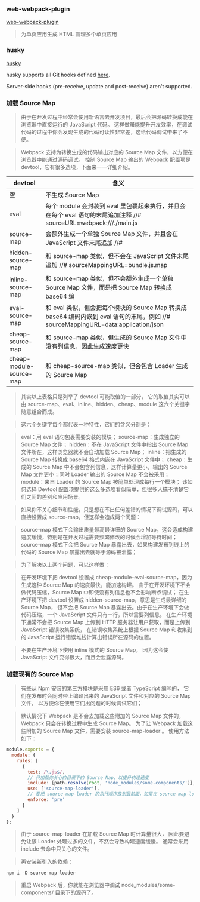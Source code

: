 
###  web-webpack-plugin

[web-webpack-plugin](https://github.com/gwuhaolin/web-webpack-plugin)

> 为单页应用生成 HTML
> 管理多个单页应用



### husky

[husky](https://github.com/typicode/husky)

husky supports all Git hooks defined [here](https://git-scm.com/docs/githooks).

Server-side hooks (pre-receive, update and post-receive) aren't supported.




### 加载 Source Map


> 由于在开发过程中经常会使用新语言去开发项目，最后会把源码转换成能在浏览器中直接运行的 JavaScript 代码。 
> 这样做虽能提升开发效率，在调试代码的过程中你会发现生成的代码可读性非常差，这给代码调试带来了不便。

> Webpack 支持为转换生成的代码输出对应的 Source Map 文件，以方便在浏览器中能通过源码调试。 
> 控制 Source Map 输出的 Webpack 配置项是 devtool，它有很多选项，下面来一一详细介绍。


|devtool	                    |含义|
|---|---|
|空	                          |不生成 Source Map|
|eval	                        |每个 module 会封装到 eval 里包裹起来执行，并且会在每个 eval 语句的末尾追加注释 //# sourceURL=webpack:///./main.js|
|source-map	                  |会额外生成一个单独 Source Map 文件，并且会在 JavaScript 文件末尾追加 //# |sourceMappingURL=bundle.js.map|
|hidden-source-map	          |和 source-map 类似，但不会在 JavaScript 文件末尾追加 //# sourceMappingURL=bundle.js.map|
|inline-source-map	          |和 source-map 类似，但不会额外生成一个单独 Source Map 文件，而是把 Source Map 转换成 base64 编|码内嵌到 JavaScript 中|
|eval-source-map	            |和 eval 类似，但会把每个模块的 Source Map 转换成 base64 编码内嵌到 eval 语句的末尾，例如 //# sourceMappingURL=data:application/json|;charset=utf-8;base64,eyJ2ZXJzaW...|
|cheap-source-map	            |和 source-map 类似，但生成的 Source Map 文件中没有列信息，因此生成速度更快|
|cheap-module-source-map	    |和 cheap-source-map 类似，但会包含 Loader 生成的 Source Map|



> 其实以上表格只是列举了 devtool 可能取值的一部分， 
> 它的取值其实可以由 source-map、eval、inline、hidden、cheap、module 这六个关键字随意组合而成。 


> 这六个关键字每个都代表一种特性，它们的含义分别是：

> eval：用 eval 语句包裹需要安装的模块；
> source-map：生成独立的 Source Map 文件；
> hidden：不在 JavaScript 文件中指出 Source Map 文件所在，这样浏览器就不会自动加载 Source Map；
> inline：把生成的 Source Map 转换成 base64 格式内嵌在 JavaScript 文件中；
> cheap：生成的 Source Map 中不会包含列信息，这样计算量更小，输出的 Source Map 文件更小；同时 Loader 输出的 Source Map 不会被采用；
> module：来自 Loader 的 Source Map 被简单处理成每行一个模块；
> 该如何选择
> Devtool 配置项提供的这么多选项看似简单，但很多人搞不清楚它们之间的差别和应用场景。


> 如果你不关心细节和性能，只是想在不出任何差错的情况下调试源码，可以直接设置成 source-map，但这样会造成两个问题：

> source-map 模式下会输出质量最高最详细的 Source Map，这会造成构建速度缓慢，特别是在开发过程需要频繁修改的时候会增加等待时间；
> source-map 模式下会把 Source Map 暴露出去，如果构建发布到线上的代码的 Source Map 暴露出去就等于源码被泄露；

> 为了解决以上两个问题，可以这样做：

> 在开发环境下把 devtool 设置成 cheap-module-eval-source-map，因为生成这种 Source Map 的速度最快，能加速构建。
> 由于在开发环境下不会做代码压缩，Source Map 中即使没有列信息也不会影响断点调试；
> 在生产环境下把 devtool 设置成 hidden-source-map，意思是生成最详细的 Source Map，
> 但不会把 Source Map 暴露出去。由于在生产环境下会做代码压缩，一个 JavaScript 文件只有一行，所以需要列信息。
> 在生产环境下通常不会把 Source Map 上传到 HTTP 服务器让用户获取，而是上传到 JavaScript 错误收集系统，
> 在错误收集系统上根据 Source Map 和收集到的 JavaScript 运行错误堆栈计算出错误所在源码的位置。

> 不要在生产环境下使用 inline 模式的 Source Map， 因为这会使 JavaScript 文件变得很大，而且会泄露源码。


### 加载现有的 Source Map

> 有些从 Npm 安装的第三方模块是采用 ES6 或者 TypeScript 编写的，
> 它们在发布时会同时带上编译出来的 JavaScript 文件和对应的 Source Map 文件，
> 以方便你在使用它们出问题的时候调试它们；

> 默认情况下 Webpack 是不会去加载这些附加的 Source Map 文件的，
> Webpack 只会在转换过程中生成 Source Map。 
> 为了让 Webpack 加载这些附加的 Source Map 文件，需要安装 source-map-loader 。 使用方法如下：

```js
module.exports = {
  module: {
    rules: [
      {
        test: /\.js$/,
        // 只加载你关心的目录下的 Source Map，以提升构建速度
        include: [path.resolve(root, 'node_modules/some-components/')],
        use: ['source-map-loader'],
        // 要把 source-map-loader 的执行顺序放到最前面，如果在 source-map-loader 之前有 Loader 转换了该 JavaScript 文件，会导致 Source Map 映射错误
        enforce: 'pre'
      }
    ]
  }
};
```
> 由于 source-map-loader 在加载 Source Map 时计算量很大，
> 因此要避免让该 Loader 处理过多的文件，不然会导致构建速度缓慢。 
> 通常会采用 include 去命中只关心的文件。

> 再安装新引入的依赖：

```js
npm i -D source-map-loader
```

> 重启 Webpack 后，你就能在浏览器中调试 node_modules/some-components/ 目录下的源码了。















